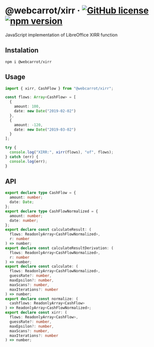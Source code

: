 # @webcarrot/xirr &middot; [![GitHub license](https://img.shields.io/badge/license-MIT-blue.svg)](https://github.com/webcarrot/xirr/blob/master/LICENSE) [![npm version](https://img.shields.io/npm/v/@webcarrot/xirr.svg?style=flat)](https://www.npmjs.com/package/xirr)

JavaScript implementation of LibreOffice XIRR function

## Instalation

`npm i @webcarrot/xirr`

## Usage

```typescript
import { xirr, CashFlow } from "@webcarrot/xirr";

const flows: Array<CashFlow> = [
  {
    amount: 100,
    date: new Date("2019-02-02")
  },
  {
    amount: -120,
    date: new Date("2019-03-02")
  }
];

try {
  console.log("XIRR:", xirr(flows), "of", flows);
} catch (err) {
  console.log(err);
}
```

## API

```typescript
export declare type CashFlow = {
  amount: number;
  date: Date;
};
export declare type CashFlowNormalized = {
  amount: number;
  date: number;
};
export declare const calculateResult: (
  flows: ReadonlyArray<CashFlowNormalized>,
  r: number
) => number;
export declare const calculateResultDerivation: (
  flows: ReadonlyArray<CashFlowNormalized>,
  r: number
) => number;
export declare const calculate: (
  flows: ReadonlyArray<CashFlowNormalized>,
  guessRate?: number,
  maxEpsilon?: number,
  maxScans?: number,
  maxIterations?: number
) => number;
export declare const normalize: (
  cashflows: ReadonlyArray<CashFlow>
) => ReadonlyArray<CashFlowNormalized>;
export declare const xirr: (
  flows: ReadonlyArray<CashFlow>,
  guessRate?: number,
  maxEpsilon?: number,
  maxScans?: number,
  maxIterations?: number
) => number;
```
